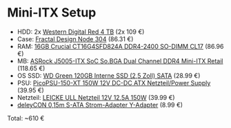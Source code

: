 # Mini-ITX Setup

* HDD: 2x [Western Digital Red 4 TB](https://www.mediamarkt.de/de/product/_wd-red%E2%84%A2-nas-festplatte-bulk-2629343.html) (2x 109 €)
* Case: [Fractal Design Node 304](https://www.mindfactory.de/product_info.php/Fractal-Design-Node-304-Wuerfel-ohne-Netzteil-schwarz_819144.html) (86.31 €)
* RAM: [16GB Crucial CT16G4SFD824A DDR4-2400 SO-DIMM CL17](https://www.mindfactory.de/product_info.php/16GB-Crucial-CT16G4SFD824A-DDR4-2400-SO-DIMM-CL17-Single_1133874.html) (86.96 €)
* MB: [ASRock J5005-ITX SoC So.BGA Dual Channel DDR4 Mini-ITX Retail](https://www.mindfactory.de/product_info.php/ASRock-J5005-ITX-SoC-So-BGA-Dual-Channel-DDR4-Mini-ITX-Retail_1229238.html) (118.65 €)
* OS SSD: [WD Green 120GB Interne SSD (2,5 Zoll) SATA](https://www.amazon.de/gp/product/B076XWDN6V/ref=ox_sc_act_title_1?smid=A3JWKAKR8XB7XF&psc=1) (28.99 €)
* PSU: [PicoPSU-150-XT 150W 12V DC-DC ATX Netzteil/Power Supply](https://www.amazon.de/gp/product/B0045IXKTQ/ref=ox_sc_act_title_4?smid=A21ISB9LUWIYXR&psc=1) (39.95 €)
* Netzteil: [LEICKE ULL Netzteil 12V 12.5A 150W](https://www.amazon.de/gp/product/B00YXXAG7C/ref=ox_sc_act_title_5?smid=A2Z54WBF904K0X&psc=1) (39.99 €)
* [deleyCON 0,15m S-ATA Strom-Adapter Y-Adapter](https://www.amazon.de/gp/product/B01F24PMV0/ref=ox_sc_act_title_3?smid=A326X3AG3XUTK4&psc=1) (8.99 €)

Total: ~610 €
